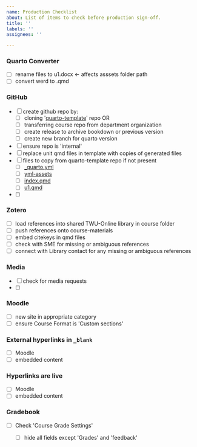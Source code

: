 ```yaml
---
name: Production Checklist
about: List of items to check before production sign-off.
title: ''
labels: ''
assignees: ''

---
```

### Quarto Converter

- [ ] rename files to u1.docx <- affects asssets folder path
- [ ] convert werd to .qmd

### GitHub

- [ ] create github repo by:
  - [ ]  cloning '[quarto-template](https://github.com/TWUOnline/quarto-template)' repo OR
  - [ ]  transferring course repo from department organization 
    - [ ]  create release to archive bookdown or previous version
    - [ ]  create new branch for quarto version
- [ ] ensure repo is 'internal'
- [ ] replace unit qmd files in template with copies of generated files
- [ ] files to copy from quarto-template repo if not present
  - [ ] [_quarto.yml](https://github.com/cmadland/quarto-template/blob/99d9bb00b9511ec81af6dc1402708ff054ebe302/_quarto.yml)
  - [ ] [yml-assets](https://github.com/cmadland/quarto-template/blob/99d9bb00b9511ec81af6dc1402708ff054ebe302/yml-assets)
  - [ ] [index.qmd](https://github.com/cmadland/quarto-template/blob/f81218f81a76d16d63e360bacbf8bf5c0ad48755/index.qmd) 
  - [ ] [u1.qmd](https://github.com/cmadland/quarto-template/blob/7ff75298b5fd76601ee9ef1a0537651355278ae3/u1.qmd)
- [ ] 

### Zotero
- [ ] load references into shared TWU-Online library in course folder
- [ ] push references onto course-materials
- [ ] embed citekeys in qmd files
- [ ] check with SME for missing or ambiguous references
- [ ] connect with Library contact for any missing or ambiguous references

### Media

- [ ] check for media requests
- [ ] 

### Moodle

- [ ] new site in appropriate category 
- [ ] ensure Course Format is 'Custom sections'

### External hyperlinks in `_blank`

- [ ] Moodle
- [ ] embedded content

### Hyperlinks are live
- [ ] Moodle
- [ ] embedded content

### Gradebook
- [ ] Check 'Course Grade Settings'
  - [ ] hide all fields except 'Grades' and 'feedback'

